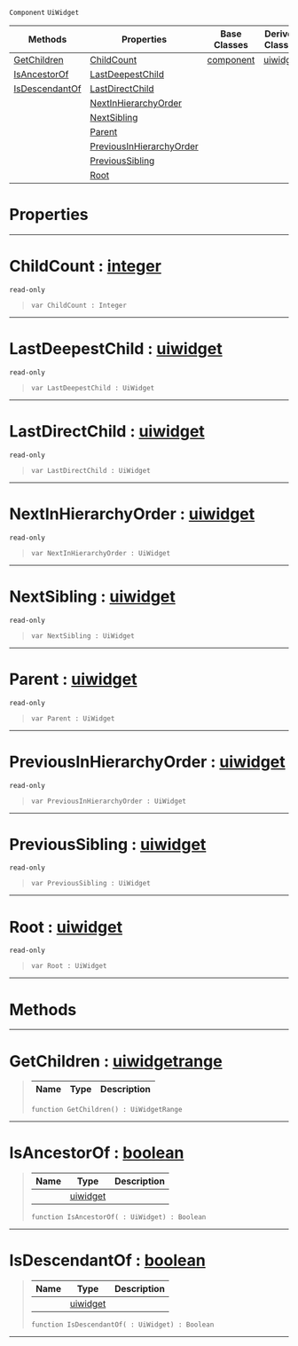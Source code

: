  `Component` `UiWidget`



|Methods|Properties|Base Classes|Derived Classes|
|---|---|---|---|
|[ GetChildren](https://github.com/PlasmaEngine/PlasmaDocs/tree/master/docs/C%2B%2B/code_reference/class_reference/uiwidgetcomponenthierarchy.markdown#getchildren-plasma-engine)|[ ChildCount](https://github.com/PlasmaEngine/PlasmaDocs/tree/master/docs/C%2B%2B/code_reference/class_reference/uiwidgetcomponenthierarchy.markdown#childcount-plasma-engine-d)|[component](https://github.com/PlasmaEngine/PlasmaDocs/tree/master/docs/C%2B%2B/code_reference/class_reference/component.markdown)|[uiwidget](https://github.com/PlasmaEngine/PlasmaDocs/tree/master/docs/C%2B%2B/code_reference/class_reference/uiwidget.markdown)|
|[ IsAncestorOf](https://github.com/PlasmaEngine/PlasmaDocs/tree/master/docs/C%2B%2B/code_reference/class_reference/uiwidgetcomponenthierarchy.markdown#isancestorof-plasma-engine)|[ LastDeepestChild](https://github.com/PlasmaEngine/PlasmaDocs/tree/master/docs/C%2B%2B/code_reference/class_reference/uiwidgetcomponenthierarchy.markdown#lastdeepestchild-plasma-en)| | |
|[ IsDescendantOf](https://github.com/PlasmaEngine/PlasmaDocs/tree/master/docs/C%2B%2B/code_reference/class_reference/uiwidgetcomponenthierarchy.markdown#isdescendantof-plasma-engi)|[ LastDirectChild](https://github.com/PlasmaEngine/PlasmaDocs/tree/master/docs/C%2B%2B/code_reference/class_reference/uiwidgetcomponenthierarchy.markdown#lastdirectchild-plasma-eng)| | |
| |[ NextInHierarchyOrder](https://github.com/PlasmaEngine/PlasmaDocs/tree/master/docs/C%2B%2B/code_reference/class_reference/uiwidgetcomponenthierarchy.markdown#nextinhierarchyorder-zer)| | |
| |[ NextSibling](https://github.com/PlasmaEngine/PlasmaDocs/tree/master/docs/C%2B%2B/code_reference/class_reference/uiwidgetcomponenthierarchy.markdown#nextsibling-plasma-engine)| | |
| |[ Parent](https://github.com/PlasmaEngine/PlasmaDocs/tree/master/docs/C%2B%2B/code_reference/class_reference/uiwidgetcomponenthierarchy.markdown#parent-plasma-engine-docum)| | |
| |[ PreviousInHierarchyOrder](https://github.com/PlasmaEngine/PlasmaDocs/tree/master/docs/C%2B%2B/code_reference/class_reference/uiwidgetcomponenthierarchy.markdown#previousinhierarchyorder)| | |
| |[ PreviousSibling](https://github.com/PlasmaEngine/PlasmaDocs/tree/master/docs/C%2B%2B/code_reference/class_reference/uiwidgetcomponenthierarchy.markdown#previoussibling-plasma-eng)| | |
| |[ Root](https://github.com/PlasmaEngine/PlasmaDocs/tree/master/docs/C%2B%2B/code_reference/class_reference/uiwidgetcomponenthierarchy.markdown#root-plasma-engine-documen)| | |


 #  Properties


---  
 #  ChildCount : [integer](https://github.com/PlasmaEngine/PlasmaDocs/tree/master/docs/C%2B%2B/code_reference/lightning_base_types/integer.markdown)

 `read-only`

> 
> ``` lang=cpp, name=Lightning
> var ChildCount : Integer


---  
 #  LastDeepestChild : [uiwidget](https://github.com/PlasmaEngine/PlasmaDocs/tree/master/docs/C%2B%2B/code_reference/class_reference/uiwidget.markdown)

 `read-only`

> 
> ``` lang=cpp, name=Lightning
> var LastDeepestChild : UiWidget


---  
 #  LastDirectChild : [uiwidget](https://github.com/PlasmaEngine/PlasmaDocs/tree/master/docs/C%2B%2B/code_reference/class_reference/uiwidget.markdown)

 `read-only`

> 
> ``` lang=cpp, name=Lightning
> var LastDirectChild : UiWidget


---  
 #  NextInHierarchyOrder : [uiwidget](https://github.com/PlasmaEngine/PlasmaDocs/tree/master/docs/C%2B%2B/code_reference/class_reference/uiwidget.markdown)

 `read-only`

> 
> ``` lang=cpp, name=Lightning
> var NextInHierarchyOrder : UiWidget


---  
 #  NextSibling : [uiwidget](https://github.com/PlasmaEngine/PlasmaDocs/tree/master/docs/C%2B%2B/code_reference/class_reference/uiwidget.markdown)

 `read-only`

> 
> ``` lang=cpp, name=Lightning
> var NextSibling : UiWidget


---  
 #  Parent : [uiwidget](https://github.com/PlasmaEngine/PlasmaDocs/tree/master/docs/C%2B%2B/code_reference/class_reference/uiwidget.markdown)

 `read-only`

> 
> ``` lang=cpp, name=Lightning
> var Parent : UiWidget


---  
 #  PreviousInHierarchyOrder : [uiwidget](https://github.com/PlasmaEngine/PlasmaDocs/tree/master/docs/C%2B%2B/code_reference/class_reference/uiwidget.markdown)

 `read-only`

> 
> ``` lang=cpp, name=Lightning
> var PreviousInHierarchyOrder : UiWidget


---  
 #  PreviousSibling : [uiwidget](https://github.com/PlasmaEngine/PlasmaDocs/tree/master/docs/C%2B%2B/code_reference/class_reference/uiwidget.markdown)

 `read-only`

> 
> ``` lang=cpp, name=Lightning
> var PreviousSibling : UiWidget


---  
 #  Root : [uiwidget](https://github.com/PlasmaEngine/PlasmaDocs/tree/master/docs/C%2B%2B/code_reference/class_reference/uiwidget.markdown)

 `read-only`

> 
> ``` lang=cpp, name=Lightning
> var Root : UiWidget


---  
 #  Methods


---  
 #  GetChildren : [uiwidgetrange](https://github.com/PlasmaEngine/PlasmaDocs/tree/master/docs/C%2B%2B/code_reference/class_reference/uiwidgetrange.markdown)

> 
> |Name|Type|Description|
> |---|---|---|
> ``` lang=cpp, name=Lightning
> function GetChildren() : UiWidgetRange
> ``` 


---  
 #  IsAncestorOf : [boolean](https://github.com/PlasmaEngine/PlasmaDocs/tree/master/docs/C%2B%2B/code_reference/lightning_base_types/boolean.markdown)

> 
> |Name|Type|Description|
> |---|---|---|
> ||[uiwidget](https://github.com/PlasmaEngine/PlasmaDocs/tree/master/docs/C%2B%2B/code_reference/class_reference/uiwidget.markdown)| |
> ``` lang=cpp, name=Lightning
> function IsAncestorOf( : UiWidget) : Boolean
> ``` 


---  
 #  IsDescendantOf : [boolean](https://github.com/PlasmaEngine/PlasmaDocs/tree/master/docs/C%2B%2B/code_reference/lightning_base_types/boolean.markdown)

> 
> |Name|Type|Description|
> |---|---|---|
> ||[uiwidget](https://github.com/PlasmaEngine/PlasmaDocs/tree/master/docs/C%2B%2B/code_reference/class_reference/uiwidget.markdown)| |
> ``` lang=cpp, name=Lightning
> function IsDescendantOf( : UiWidget) : Boolean
> ``` 


---  
 

 